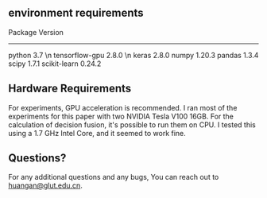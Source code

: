 ## environment requirements
Package         Version
--------------- --------
python          3.7 \n
tensorflow-gpu  2.8.0 \n
keras           2.8.0
numpy           1.20.3
pandas          1.3.4
scipy           1.7.1
scikit-learn    0.24.2

## Hardware Requirements
For experiments, GPU acceleration is recommended. I ran most of the experiments for this paper with two NVIDIA Tesla V100 16GB.
For the calculation of decision fusion, it's possible to run them on CPU. I tested this using a 1.7 GHz Intel Core, and it seemed to work fine. 

## Questions?
For any additional questions and any bugs, You can reach out to huangan@glut.edu.cn.
